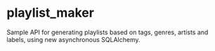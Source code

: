 # playlist_maker
Sample API for generating playlists based on tags, genres, artists and labels, using new asynchronous SQLAlchemy.
